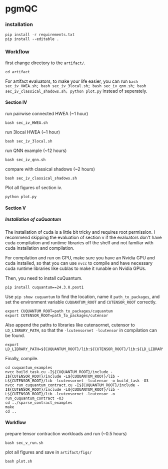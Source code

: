 # pgmQC

### installation
```
pip install -r requirements.txt
pip install --editable .
```


### Workflow
first change directory to the ```artifact/```.
```
cd artifact
```
For artifact evaluators, to make your life easier, you can run ```bash sec_iv_HWEA.sh; bash sec_iv_3local.sh; bash sec_iv_qnn.sh; bash sec_iv_classical_shadows.sh; python plot.py``` instead of seperately.
#### Section IV
run pairwise connected HWEA (~1 hour)
```
bash sec_iv_HWEA.sh
```
run 3local HWEA (~1 hour)
```
bash sec_iv_3local.sh
```
run QNN example (~12 hours)
```
bash sec_iv_qnn.sh
```
compare with classical shadows (~2 hours)
```
bash sec_iv_classical_shadows.sh
```
Plot all figures of section iv.
```
python plot.py
```
#### Section V
##### Installation of cuQuantum
The installation of cuda is a little bit tricky and requires root permission. I recommend skipping the evaluation of section v if the evaluators don't have cuda compilation and runtime libraries off the shelf and not familiar with cuda installation and compilation.

For compilation and run on GPU, make sure you have an Nvidia GPU and cuda installed, so that you can use ```nvcc``` to compile and have necessary cuda runtime libraries like cublas to make it runable on Nvidia GPUs.

Then, you need to install cuQuantum.
```
pip install cuquantum==24.3.0.post1
```
Use ```pip show cuquantum``` to find the location, name it ```path_to_packages```, and set the environment variable ```CUQUANTUM_ROOT``` and ```CUTENSOR_ROOT``` correctly.
```
export CUQUANTUM_ROOT=path_to_packages/cuquantum
export CUTENSOR_ROOT=path_to_packages/cutensor
```
Also append the paths to libraries like cutensornet, cutensor to ```LD_LIBRARY_PATH```, so that the ```-lcutensornet -lcutensor``` in compilation can be found.
```
export LD_LIBRARY_PATH=${CUQUANTUM_ROOT}/lib:${CUTENSOR_ROOT}/lib:${LD_LIBRARY_PATH}
```
Finally, compile.
```
cd cuquantum_examples
nvcc build_task.cu -I${CUQUANTUM_ROOT}/include -I${CUTENSOR_ROOT}/include -L${CUQUANTUM_ROOT}/lib -L${CUTENSOR_ROOT}/lib -lcutensornet -lcutensor -o build_task -O3
nvcc run_cuquantum_contract.cu -I${CUQUANTUM_ROOT}/include -I${CUTENSOR_ROOT}/include -L${CUQUANTUM_ROOT}/lib -L${CUTENSOR_ROOT}/lib -lcutensornet -lcutensor -o run_cuquantum_contract -O3
cd ../sparse_contract_examples
make
cd ..
```
#### Workflow
prepare tensor contraction workloads and run (~0.5 hours)
```
bash sec_v_run.sh
```
plot all figures and save in ```artifact/figs/```
```
bash plot.sh
```
<!-- ### Run qft_6 for example
```
cd ../cuquantum_examples
./build_task ../dataset/qft_6 ../dataset/qft_6_subgraph1 ../dataset/qft_6_subgraph2
./run_cuquantum_contract ../dataset/qft_6
``` -->
